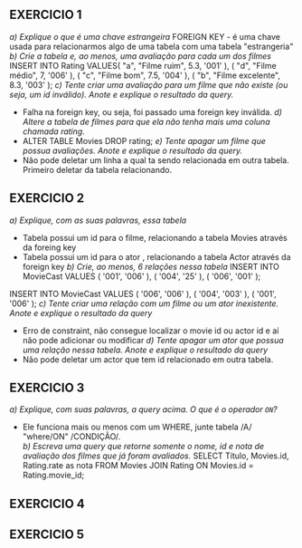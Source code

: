 ## EXERCICIO 1
*a) Explique o que é uma chave estrangeira*
FOREIGN KEY - é uma chave usada para relacionarmos algo de uma tabela com uma tabela "estrangeria"
*b) Crie a tabela e, ao menos, uma avaliação para cada um dos filmes*
INSERT INTO Rating VALUES(
"a",
"Filme ruim",
5.3,
'001'
),
(
"d",
"Filme médio",
7,
'006'
),
(
"c",
"Filme bom",
7.5,
'004'
),
(
"b",
"Filme excelente",
8.3,
'003'
);
*c) Tente criar uma avaliação para um filme que não existe (ou seja, um id inválido). Anote e explique o resultado da query.*
- Falha na foreign key, ou seja, foi passado uma foreign key inválida. 
*d) Altere a tabela de filmes para que ela não tenha mais uma coluna chamada rating.*
- ALTER TABLE Movies DROP rating;
*e) Tente apagar um filme que possua avaliações. Anote e explique o resultado da query.*
- Não pode deletar um linha a qual ta sendo relacionada em outra tabela. Primeiro deletar da tabela relacionando. 

## EXERCICIO 2
*a) Explique, com as suas palavras, essa tabela*
- Tabela possui um id para o filme, relacionando a tabela Movies através da foreing key 
- Tabela possui um id para o ator , relacionando a tabela Actor através da foreign key
*b) Crie, ao menos, 6 relações nessa tabela* 
INSERT INTO MovieCast VALUES (
'001',
'006'
),
(
'004',
'25'
),
(
'006',
'001'
);

INSERT INTO MovieCast VALUES 
(
'006',
'006'
),
(
'004',
'003'
),
(
'001',
'006'
);
*c) Tente criar uma relação com um filme ou um ator inexistente. Anote e explique o resultado da query*
- Erro de constraint, não consegue localizar o movie id ou actor id e aí não pode adicionar ou modificar
*d) Tente apagar um ator que possua uma relação nessa tabela. Anote e explique o resultado da query*
- Não pode deletar um actor que tem id relacionado em outra tabela. 
## EXERCICIO 3
*a) Explique, com suas palavras, a query acima. O que é o operador `ON`?*
- Ele funciona mais ou menos com um WHERE, junte tabela /A/ "where/ON"  /CONDIÇÃO/.  
*b) Escreva uma query que retorne somente o nome, id e nota de avaliação dos filmes que já foram avaliados.*
SELECT Título, Movies.id, Rating.rate as nota FROM Movies
JOIN Rating ON Movies.id = Rating.movie_id;

## EXERCICIO 4
## EXERCICIO 5